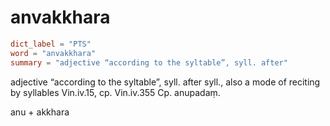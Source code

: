 # anvakkhara

``` toml
dict_label = "PTS"
word = "anvakkhara"
summary = "adjective “according to the syltable”, syll. after"
```

adjective “according to the syltable”, syll. after syll., also a mode of reciting by syllables Vin.iv.15, cp. Vin.iv.355 Cp. anupadaṃ.

anu \+ akkhara

